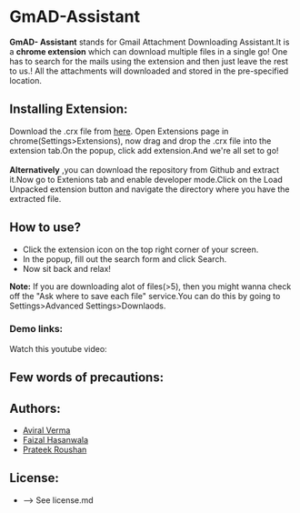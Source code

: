 # GmAD-Assistant 

**GmAD- Assistant** stands for Gmail Attachment Downloading Assistant.It is a **chrome extension** which can download multiple files in a single go! One has to search for the mails using the extension and then just leave the rest to us.! All the attachments will downloaded and stored in the pre-specified location.

## Installing Extension: 
Download the .crx file from [here](www.google.com). Open Extensions page in chrome(Settings>Extensions), now drag and drop the .crx file into the extension tab.On the popup, click add extension.And we're all set to go! 
<br>
<br>
**Alternatively** ,you can download the repository from Github and extract it.Now go to Extenions tab and enable developer mode.Click on the Load Unpacked extension button and navigate the directory where you have the extracted file.

## How to use?
+ Click the extension icon on the top right corner of your screen.
+ In the popup, fill out the search form and click Search.
+ Now sit back and relax! 

**Note:** If you are downloading alot of files(>5), then you might wanna check off the "Ask where to save each file" service.You can do this by going to Settings>Advanced Settings>Downlaods.

### Demo links: 
 Watch this youtube video: 

## Few words of precautions:

## Authors:
+ [Aviral Verma](https://github.com/Aviral1701)
+ [Faizal Hasanwala](https://github.com/faizal3199)
+ [Prateek Roushan](https://github.com/coderprateek)

## License:
+ --> See license.md 
